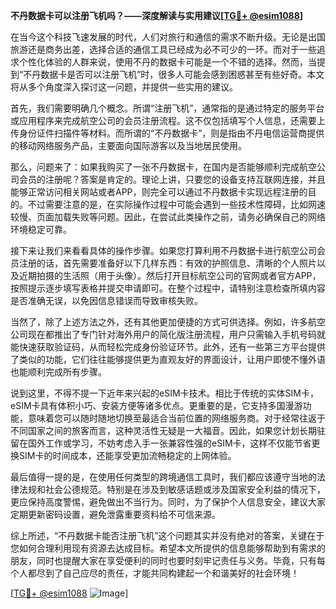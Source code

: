 **不丹数据卡可以注册飞机吗？——深度解读与实用建议[[TG💪+ @esim1088](https://t.me/s/esim1088)]**

在当今这个科技飞速发展的时代，人们对旅行和通信的需求不断升级。无论是出国旅游还是商务出差，选择合适的通信工具已经成为必不可少的一环。而对于一些追求个性化体验的人群来说，使用不丹的数据卡可能是一个不错的选择。然而，当提到“不丹数据卡是否可以注册飞机”时，很多人可能会感到困惑甚至有些好奇。本文将从多个角度深入探讨这一问题，并提供一些实用的建议。

首先，我们需要明确几个概念。所谓“注册飞机”，通常指的是通过特定的服务平台或应用程序来完成航空公司的会员注册流程。这不仅包括填写个人信息，还需要上传身份证件扫描件等材料。而所谓的“不丹数据卡”，则是指由不丹电信运营商提供的移动网络服务产品，主要面向国际游客以及当地居民使用。

那么，问题来了：如果我购买了一张不丹数据卡，在国内是否能够顺利完成航空公司会员的注册呢？答案是肯定的。理论上讲，只要您的设备支持互联网连接，并且能够正常访问相关网站或者APP，则完全可以通过不丹数据卡实现远程注册的目的。不过需要注意的是，在实际操作过程中可能会遇到一些技术性障碍，比如网速较慢、页面加载失败等问题。因此，在尝试此类操作之前，请务必确保自己的网络环境稳定可靠。

接下来让我们来看看具体的操作步骤。如果您打算利用不丹数据卡进行航空公司会员注册的话，首先需要准备好以下几样东西：有效的护照信息、清晰的个人照片以及近期拍摄的生活照（用于头像）。然后打开目标航空公司的官网或者官方APP，按照提示逐步填写表格并提交申请即可。在整个过程中，请特别注意检查所填内容是否准确无误，以免因信息错误而导致审核失败。

当然了，除了上述方法之外，还有其他更加便捷的方式可供选择。例如，许多航空公司现在都推出了专门针对海外用户的简化版注册流程，用户只需输入手机号码就能快速获取验证码，从而轻松完成身份验证环节。此外，还有一些第三方平台提供了类似的功能，它们往往能够提供更为直观友好的界面设计，让用户即使不懂外语也能顺利完成所有步骤。

说到这里，不得不提一下近年来兴起的eSIM卡技术。相比于传统的实体SIM卡，eSIM卡具有体积小巧、安装方便等诸多优点。更重要的是，它支持多国漫游功能，意味着您可以随时随地切换至最适合当前位置的网络服务商。对于经常往返于不同国家之间的旅客而言，这种灵活性无疑是一大福音。因此，如果您计划长期驻留在国外工作或学习，不妨考虑入手一张兼容性强的eSIM卡，这样不仅能节省更换SIM卡的时间成本，还能享受更加流畅稳定的上网体验。

最后值得一提的是，在使用任何类型的跨境通信工具时，我们都应该遵守当地的法律法规和社会公德规范。特别是在涉及到敏感话题或涉及国家安全利益的情况下，更应保持高度警惕，避免做出不当行为。同时，为了保护个人信息安全，建议大家定期更新密码设置，避免泄露重要资料给不可信来源。

综上所述，“不丹数据卡能否注册飞机”这个问题其实并没有绝对的答案，关键在于您如何合理利用现有资源去达成目标。希望本文所提供的信息能够帮助到有需求的朋友，同时也提醒大家在享受便利的同时也要时刻牢记责任与义务。毕竟，只有每个人都尽到了自己应尽的责任，才能共同构建起一个和谐美好的社会环境！

[[TG💪+ @esim1088](https://t.me/s/esim1088) ![Image](https://i.postimg.cc/4NQfJmqS/Snipaste-2025-05-13-00-14-12.png)]